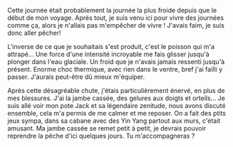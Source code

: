 
Cette journée était probablement la journée la plus froide depuis que le début de mon voyage. Après tout, je suis venu ici pour vivre des journées comme ça, alors je n'allais pas m'empêcher de vivre !
J'avais faim, je suis donc aller pêcher!

L'inverse de ce que je souhaitais s'est produit, c'est le poisson qui m'a attrapé... Une force d'une intensité incroyable me fais glisser jusqu'à plonger dans l'eau glaciale. Un froid que je n'avais jamais ressenti jusqu'à présent. Enorme choc thermique, avec rien dans le ventre, bref j'ai failli y passer. J'aurais peut-être dû mieux m'équiper.
 
Après cette désagréable chute, j'étais particulièrement énervé, en plus de mes blessures. J'ai la jambe cassée, des gelures aux doigts et orteils...
Je suis allé voir mon pote Jack et sa légendaire zenitude, nous avons discuté ensemble, cela m'a permis de me calmer et me reposer.
On a fait des ptits jeux sympa, dans sa cabane avec des Yin Yang partout aux murs, c'était amusant.
Ma jambe cassée se remet petit à petit, je devrais pouvoir reprendre la pêche d'ici quelques jours. Tu m'accompagneras ?
